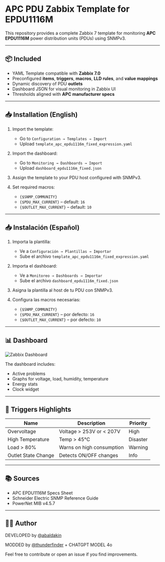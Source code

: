 
# APC PDU Zabbix Template for EPDU1116M

This repository provides a complete Zabbix 7 template for monitoring **APC EPDU1116M** power distribution units (PDUs) using SNMPv3.

---

## 📦 Included

- YAML Template compatible with **Zabbix 7.0**
- Preconfigured **items**, **triggers**, **macros**, **LLD rules**, and **value mappings**
- Dynamic discovery of PDU **outlets**
- Dashboard JSON for visual monitoring in Zabbix UI
- Thresholds aligned with **APC manufacturer specs**

---

## 📥 Installation (English)

1. Import the template:
   - Go to `Configuration → Templates → Import`
   - Upload `template_apc_epdu1116m_fixed_expression.yaml`

2. Import the dashboard:
   - Go to `Monitoring → Dashboards → Import`
   - Upload `dashboard_epdu1116m_fixed.json`

3. Assign the template to your PDU host configured with SNMPv3.

4. Set required macros:
   - `{$SNMP_COMMUNITY}`
   - `{$PDU_MAX_CURRENT}` – default: `16`
   - `{$OUTLET_MAX_CURRENT}` – default: `10`

---

## 📥 Instalación (Español)

1. Importa la plantilla:
   - Ve a `Configuración → Plantillas → Importar`
   - Sube el archivo `template_apc_epdu1116m_fixed_expression.yaml`

2. Importa el dashboard:
   - Ve a `Monitoreo → Dashboards → Importar`
   - Sube el archivo `dashboard_epdu1116m_fixed.json`

3. Asigna la plantilla al host de tu PDU con SNMPv3.

4. Configura las macros necesarias:
   - `{$SNMP_COMMUNITY}`
   - `{$PDU_MAX_CURRENT}` – por defecto: `16`
   - `{$OUTLET_MAX_CURRENT}` – por defecto: `10`

---

## 📊 Dashboard

![Zabbix Dashboard](https://raw.githubusercontent.com/thunderfinder/apc_pdu_zabbix_template/main/img/dashboard_preview.png)

The dashboard includes:
- Active problems
- Graphs for voltage, load, humidity, temperature
- Energy stats
- Clock widget

---

## 🧠 Triggers Highlights

| Name | Description | Priority |
|------|-------------|----------|
| Overvoltage | Voltage > 253V or < 207V | High |
| High Temperature | Temp > 45°C | Disaster |
| Load > 80% | Warns on high consumption | Warning |
| Outlet State Change | Detects ON/OFF changes | Info |

---

## 📚 Sources

- APC EPDU1116M Specs Sheet
- Schneider Electric SNMP Reference Guide
- PowerNet MIB v4.5.7

---

## 👨‍💻 Author

DEVELOPED by [@abaldakin](https://github.com/zabbix/community-templates/blob/main/Power_(UPS)/APC/template_apc_pdu_new_snmp/6.0/template_apc_pdu_new_snmp.yaml)

MODDED by [@thunderfinder](https://github.com/thunderfinder) + CHATGPT MODEL 4o

Feel free to contribute or open an issue if you find improvements.

